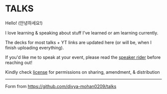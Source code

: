 # TALKS

Hello! (안녕하세요!) 

I love learning & speaking about stuff I've learned or am learning currently.

The decks for most talks + YT links are updated here (or will be, when I finish uploading everything).

If you'd like me to speak at your event, please read the [speaker rider](speaker-rider.md) before reaching out!

Kindly check [license](LICENSE) for permissions on sharing, amendment, & distribution

---

Form from https://github.com/divya-mohan0209/talks
